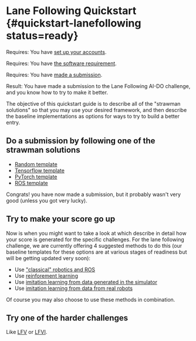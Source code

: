 # Lane Following Quickstart {#quickstart-lanefollowing status=ready}

<div class='requirements' markdown='1'>

Requires: You have [set up your accounts](#cm-accounts).

Requires: You have [the software requirement](#cm-sw).

Requires: You have [made a submission](#cm-first).

Result: You have made a submission to the Lane Following AI-DO challenge, and you know how to try to make it better.

</div>

The objective of this quickstart guide is to describe all of the "strawman solutions" so that you may use your desired framework, and then describe the baseline implementations as options for ways to try to build a better entry.

## Do a submission by following one of the strawman solutions

* [Random template](#challenge-aido1_lf1-template-random)
* [Tensorflow template](#tensorflow-template) 
* [PyTorch template](#pytorch-template) 
* [ROS template](#ros-template) 

Congrats! you have now made a submission, but it probably wasn't very good (unless you got very lucky).

## Try to make your score go up

Now is when you might want to take a look at [](#part:aido-rules) which describe in detail how your score is generated for the specific challenges. For the lane following challenge,  we are currently offering 4 suggested methods to do this (our baseline templates for these options are at various stages of readiness but will be getting updated very soon):


* Use ["classical" robotics and ROS](#ros-baseline)
* Use [reinforement learning](#embodied_rl)
* Use [imitation learning from data generated in the simulator](#embodied_il_sim)
* Use [imitation learning from data from real robots](#embodied_il_logs)
  
Of course you may also choose to use these methods in combination. 

## Try one of the harder challenges 

Like [LFV](#lf_v) or [LFVI](#lf_v_i).
